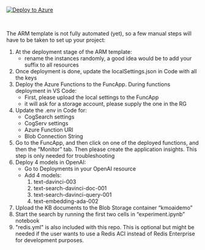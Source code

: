 <br />

[![Deploy to Azure](https://aka.ms/deploytoazurebutton)](https://raw.githubusercontent.com/samelhousseini/km-openai/main/template.json)
  
  
<br />


The ARM template is not fully automated (yet), so a few manual steps will have to be taken to set up your project:

1. At the deployment stage of the ARM template:
   * rename the instances randomly, a good idea would be to add your suffix to all resources
1. Once deployment is done, update the localSettings.json in Code with all the keys
1. Deploy the Azure Functions to the FuncApp. During functions deployment in VS Code:
   * First, please upload the local settings to the FuncApp
   * it will ask for a storage account, please supply the one in the RG
1. Update the .env in Code for: 
   * CogSearch settings
   * CogServ settings
   * Azure Function URI
   * Blob Connection String
1. Go to the FuncApp, and then click on one of the deployed functions, and then the “Monitor” tab. Then please create the application insights. This step is only needed for troubleshooting
1. Deploy 4 models in OpenAI:
   * Go to Deployments in your OpenAI resource
   * Add 4 models:
      1. text-davinci-003
      1. text-search-davinci-doc-001
      1. text-search-davinci-query-001
      1. text-embedding-ada-002
1. Upload the KB documents to the Blob Storage container “kmoaidemo”
1. Start the search by running the first two cells in “experiment.ipynb” notebook
1. "redis.yml" is also included with this repo. This is optional but might be needed if the user wants to use a Redis ACI instead of Redis Enterprise for development purposes.
